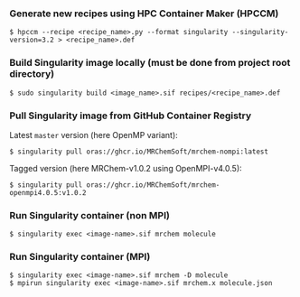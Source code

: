 ### Generate new recipes using HPC Container Maker (HPCCM)

    $ hpccm --recipe <recipe_name>.py --format singularity --singularity-version=3.2 > <recipe_name>.def

### Build Singularity image locally (must be done from project root directory)

    $ sudo singularity build <image_name>.sif recipes/<recipe_name>.def

### Pull Singularity image from GitHub Container Registry

Latest `master` version (here OpenMP variant):

    $ singularity pull oras://ghcr.io/MRChemSoft/mrchem-nompi:latest

Tagged version (here MRChem-v1.0.2 using OpenMPI-v4.0.5):

    $ singularity pull oras://ghcr.io/MRChemSoft/mrchem-openmpi4.0.5:v1.0.2

### Run Singularity container (non MPI)

    $ singularity exec <image-name>.sif mrchem molecule

### Run Singularity container (MPI)

    $ singularity exec <image-name>.sif mrchem -D molecule
    $ mpirun singularity exec <image-name>.sif mrchem.x molecule.json
